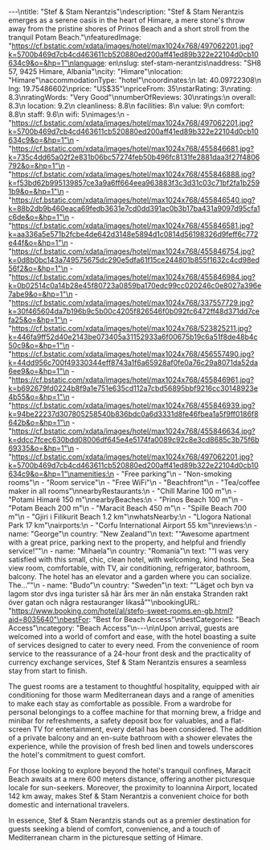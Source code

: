 ---\ntitle: "Stef & Stam Nerantzis"\ndescription: "Stef & Stam Nerantzis emerges as a serene oasis in the heart of Himare, a mere stone's throw away from the pristine shores of Prinos Beach and a short stroll from the tranquil Potam Beach."\nfeaturedImage: "https://cf.bstatic.com/xdata/images/hotel/max1024x768/497062201.jpg?k=5700b469d7cb4cd463611cb520880ed200aff41ed89b322e22104d0cb10634c9&o=&hp=1"\nlanguage: en\nslug: stef-stam-nerantzis\naddress: "SH8 57, 9425 Himare, Albania"\ncity: "Himare"\nlocation: "Himare"\naccommodationType: "hotel"\ncoordinates:\n  lat: 40.09722308\n  lng: 19.75486602\nprice: "US$35"\npriceFrom: 35\nstarRating: 3\nrating: 8.3\nratingWords: "Very Good"\nnumberOfReviews: 30\nratings:\n  overall: 8.3\n  location: 9.2\n  cleanliness: 8.8\n  facilities: 8\n  value: 9\n  comfort: 8.8\n  staff: 9.6\n  wifi: 5\nimages:\n  - "https://cf.bstatic.com/xdata/images/hotel/max1024x768/497062201.jpg?k=5700b469d7cb4cd463611cb520880ed200aff41ed89b322e22104d0cb10634c9&o=&hp=1"\n  - "https://cf.bstatic.com/xdata/images/hotel/max1024x768/455846681.jpg?k=735c4dd65a02f2e831b06bc57274feb50b496fc8131fe2881daa3f27f4806792&o=&hp=1"\n  - "https://cf.bstatic.com/xdata/images/hotel/max1024x768/455846888.jpg?k=f53bd62b995139857ce3a9a6ff664eea963883f3c3d31c03c71bf2fa1b2591b9&o=&hp=1"\n  - "https://cf.bstatic.com/xdata/images/hotel/max1024x768/455846540.jpg?k=88b2db9b460eaca69fedb3631e7cd0dd391ac0b3b17ba431a9097d95cfa1c6de&o=&hp=1"\n  - "https://cf.bstatic.com/xdata/images/hotel/max1024x768/455846581.jpg?k=aa336a5e571b2fcbe4de642d3148e5894d1c0814d56198326d9feff6c772e44f&o=&hp=1"\n  - "https://cf.bstatic.com/xdata/images/hotel/max1024x768/455846754.jpg?k=0d8b0bc143a749575675dc290e5dfa61f15ce244801b855f1632c4cd98ed56f2&o=&hp=1"\n  - "https://cf.bstatic.com/xdata/images/hotel/max1024x768/455846984.jpg?k=0b02514c0a14b28e45f80723a0859ba170edc99cc020246c0e8027a396e7abe9&o=&hp=1"\n  - "https://cf.bstatic.com/xdata/images/hotel/max1024x768/337557729.jpg?k=30f465604da7b196b9c5b00c4205f826546f0b092fc6472ff48d371dd7cefa25&o=&hp=1"\n  - "https://cf.bstatic.com/xdata/images/hotel/max1024x768/523825211.jpg?k=446fa9ff52d40e2143be073405a31152933a6f00675b19c6a51f8de48b4c50c9&o=&hp=1"\n  - "https://cf.bstatic.com/xdata/images/hotel/max1024x768/456557490.jpg?k=44dd956c700f49330344eff8743a1f6a65928af0fe0a76c29a8071da52da6ee9&o=&hp=1"\n  - "https://cf.bstatic.com/xdata/images/hotel/max1024x768/455846961.jpg?k=b692679fd0224b8f9a1e751e635cd112a7cbd56895bbf9216cc30148923e4b55&o=&hp=1"\n  - "https://cf.bstatic.com/xdata/images/hotel/max1024x768/455846939.jpg?k=94be22237d307805258540b836bdc0a6d3331d8fe46fbea1a5f9ff0186f8642b&o=&hp=1"\n  - "https://cf.bstatic.com/xdata/images/hotel/max1024x768/455846634.jpg?k=ddcc7fcec630bdd08006df645e4e5174fa0089c92c8e3cd8685c3b75f6b69335&o=&hp=1"\n  - "https://cf.bstatic.com/xdata/images/hotel/max1024x768/497062201.jpg?k=5700b469d7cb4cd463611cb520880ed200aff41ed89b322e22104d0cb10634c9&o=&hp=1"\namenities:\n  - "Free parking"\n  - "Non-smoking rooms"\n  - "Room service"\n  - "Free WiFi"\n  - "Beachfront"\n  - "Tea/coffee maker in all rooms"\nnearbyRestaurants:\n  - "Chill Marine 100 m"\n  - "Potami Himarë 150 m"\nnearbyBeaches:\n  - "Prinos Beach 100 m"\n  - "Potam Beach 200 m"\n  - "Maracit Beach 450 m"\n  - "Spille Beach 700 m"\n  - "Gjiri i Filikurit Beach 1.2 km"\nwhatsNearby:\n  - "Llogora National Park 17 km"\nairports:\n  - "Corfu International Airport 55 km"\nreviews:\n  - name: "George"\n    country: "New Zealand"\n    text: "“Awesome apartment with a great price, parking next to the property, and helpful and friendly service!”"\n  - name: "Mihaela"\n    country: "Romania"\n    text: "“I was very satisfied with this small, chic, clean hotel, with welcoming, kind hosts. Sea view room, comfortable, with TV, air conditioning, refrigerator, bathroom, balcony. The hotel has an elevator and a garden where you can socialize. The...”"\n  - name: "Budo"\n    country: "Sweden"\n    text: "“Läget och byn va lagom stor dvs inga turister så här års mer än nån enstaka Stranden rakt över gatan och några restauranger likaså”"\nbookingURL: "https://www.booking.com/hotel/al/stefo-sweet-rooms.en-gb.html?aid=8035640"\nbestFor: "Best for Beach Access"\nbestCategories: "Beach Access"\ncategory: "Beach Access"\n---\n\nUpon arrival, guests are welcomed into a world of comfort and ease, with the hotel boasting a suite of services designed to cater to every need. From the convenience of room service to the reassurance of a 24-hour front desk and the practicality of currency exchange services, Stef & Stam Nerantzis ensures a seamless stay from start to finish.

The guest rooms are a testament to thoughtful hospitality, equipped with air conditioning for those warm Mediterranean days and a range of amenities to make each stay as comfortable as possible. From a wardrobe for personal belongings to a coffee machine for that morning brew, a fridge and minibar for refreshments, a safety deposit box for valuables, and a flat-screen TV for entertainment, every detail has been considered. The addition of a private balcony and an en-suite bathroom with a shower elevates the experience, while the provision of fresh bed linen and towels underscores the hotel's commitment to guest comfort.

For those looking to explore beyond the hotel's tranquil confines, Maracit Beach awaits at a mere 600 meters distance, offering another picturesque locale for sun-seekers. Moreover, the proximity to Ioannina Airport, located 142 km away, makes Stef & Stam Nerantzis a convenient choice for both domestic and international travelers.

In essence, Stef & Stam Nerantzis stands out as a premier destination for guests seeking a blend of comfort, convenience, and a touch of Mediterranean charm in the picturesque setting of Himare.